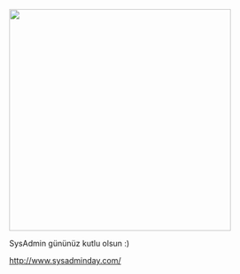 <html><body><img class="alignnone" title="SysAdmin Day" src="http://rlv.zcache.com/system_admin_appreciation_day_card-p137198989321779173tdtq_400.jpg" alt="" width="400" height="400">

SysAdmin gününüz kutlu olsun :)

<a title="SysAdmin" href="http://www.sysadminday.com/">http://www.sysadminday.com/</a></body></html>